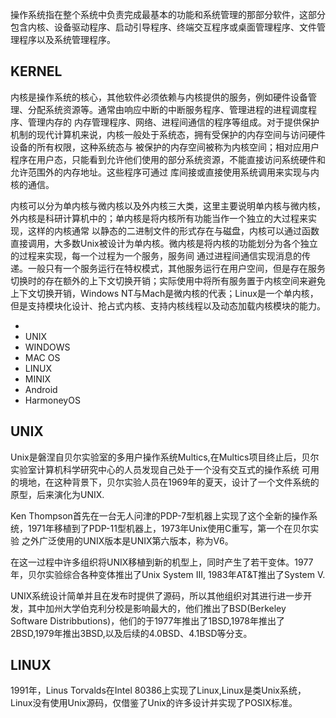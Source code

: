 操作系统指在整个系统中负责完成最基本的功能和系统管理的那部分软件，这部分包含内核、设备驱动程序、启动引导程序、终端交互程序或桌面管理程序、文件管理程序以及系统管理程序。

## KERNEL

内核是操作系统的核心，其他软件必须依赖与内核提供的服务，例如硬件设备管理、分配系统资源等。通常由响应中断的中断服务程序、管理进程的进程调度程序、管理内存的
内存管理程序、网络、进程间通信的程序等组成。对于提供保护机制的现代计算机来说，内核一般处于系统态，拥有受保护的内存空间与访问硬件设备的所有权限，这种系统态与
被保护的内存空间被称为内核空间；相对应用户程序在用户态，只能看到允许他们使用的部分系统资源，不能直接访问系统硬件和允许范围外的内存地址。这些程序可通过
库间接或直接使用系统调用来实现与内核的通信。

内核可以分为单内核与微内核以及外内核三大类，这里主要说明单内核与微内核，外内核是科研计算机中的；单内核是将内核所有功能当作一个独立的大过程来实现，这样的内核通常
以静态的二进制文件的形式存在与磁盘，内核可以通过函数直接调用，大多数Unix被设计为单内核。微内核是将内核的功能划分为各个独立的过程来实现，每一个过程为一个服务，服务间
通过进程间通信实现消息的传递。一般只有一个服务运行在特权模式，其他服务运行在用户空间，但是存在服务切换时的存在额外的上下文切换开销；实际使用中将所有服务置于内核空间来避免
上下文切换开销，Windows NT与Mach是微内核的代表；Linux是一个单内核，但是支持模块化设计、抢占式内核、支持内核线程以及动态加载内核模块的能力。



* 
* UNIX
* WINDOWS
* MAC OS
* LINUX
* MINIX
* Android
* HarmoneyOS



## UNIX

Unix是磐涅自贝尔实验室的多用户操作系统Multics,在Multics项目终止后，贝尔实验室计算机科学研究中心的人员发现自己处于一个没有交互式的操作系统
可用的境地，在这种背景下，贝尔实验人员在1969年的夏天，设计了一个文件系统的原型，后来演化为UNIX.

Ken Thompson首先在一台无人问津的PDP-7型机器上实现了这个全新的操作系统，1971年移植到了PDP-11型机器上，1973年Unix使用C重写，第一个在贝尔实验
之外广泛使用的UNIX版本是UNIX第六版本，称为V6。

在这一过程中许多组织将UNIX移植到新的机型上，同时产生了若干变体。1977年，贝尔实验综合各种变体推出了Unix System III, 1983年AT&T推出了System V.

UNIX系统设计简单并且在发布时提供了源码，所以其他组织对其进行进一步开发，其中加州大学伯克利分校是影响最大的，他们推出了BSD(Berkeley Software
Distribbutions)，他们的于1977年推出了1BSD,1978年推出了2BSD,1979年推出3BSD,以及后续的4.0BSD、4.1BSD等分支。

## LINUX

1991年，Linus Torvalds在Intel 80386上实现了Linux,Linux是类Unix系统，Linux没有使用Unix源码，仅借鉴了Unix的许多设计并实现了POSIX标准。





